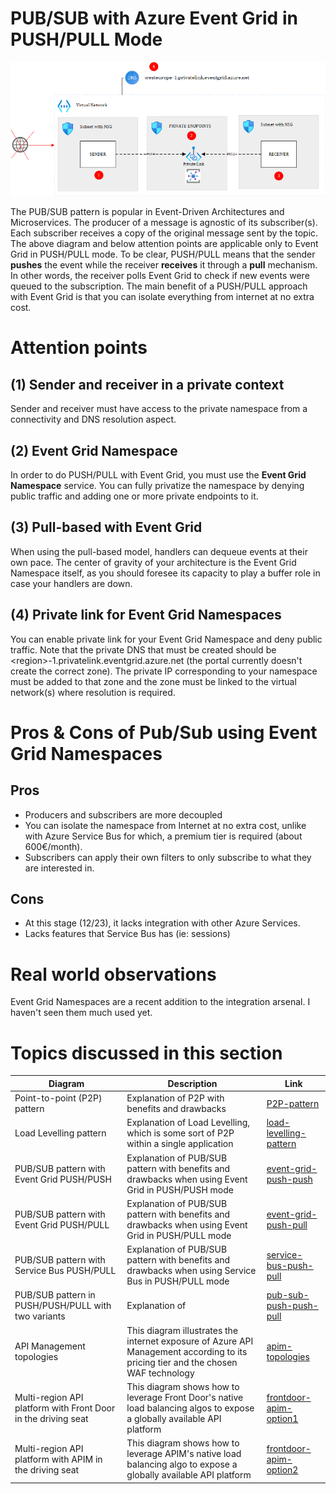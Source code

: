 # PUB/SUB with Azure Event Grid in PUSH/PULL Mode
![pub-sub-eventgrid-pull](../../images/pubsubeventgridpull.png)

The PUB/SUB pattern is popular in Event-Driven Architectures and Microservices. The producer of a message is agnostic of its subscriber(s). Each subscriber receives a copy of the original message sent by the topic. The above diagram and below attention points are applicable only to Event Grid in PUSH/PULL mode. To be clear, PUSH/PULL means that the sender **pushes** the event while the receiver **receives** it through a **pull** mechanism. In other words, the receiver polls Event Grid to check if new events were queued to the subscription. The main benefit of a PUSH/PULL approach with Event Grid is that you can isolate everything from internet at no extra cost.

# Attention points
## (1) Sender and receiver in a private context
Sender and receiver must have access to the private namespace from a connectivity and DNS resolution aspect.

## (2) Event Grid Namespace
In order to do PUSH/PULL with Event Grid, you must use the **Event Grid Namespace** service. You can fully privatize the namespace by denying public traffic and adding one or more private endpoints to it. 

## (3) Pull-based with Event Grid
When using the pull-based model, handlers can dequeue events at their own pace. The center of gravity of your architecture is the Event Grid Namespace itself, as you should foresee its capacity to play a buffer role in case your handlers are down.

## (4) Private link for Event Grid Namespaces
You can enable private link for your Event Grid Namespace and deny public traffic. Note that the private DNS that must be created should be &lt;region>-1.privatelink.eventgrid.azure.net (the portal currently doesn't create the correct zone). The private IP corresponding to your namespace must be added to that zone and the zone must be linked to the virtual network(s) where resolution is required.

# Pros & Cons of Pub/Sub using Event Grid Namespaces

## Pros

- Producers and subscribers are more decoupled
- You can isolate the namespace from Internet at no extra cost, unlike with Azure Service Bus for which, a premium tier is required (about 600€/month).
- Subscribers can apply their own filters to only subscribe to what they are interested in.

## Cons

- At this stage (12/23), it lacks integration with other Azure Services.
- Lacks features that Service Bus has (ie: sessions)

# Real world observations

Event Grid Namespaces are a recent addition to the integration arsenal. I haven't seen them much used yet.

# Topics discussed in this section

| Diagram | Description |Link
| ----------- | ----------- | ----------- |
| Point-to-point (P2P) pattern | Explanation of P2P with benefits and drawbacks|[P2P-pattern](point-to-point.md) |
| Load Levelling pattern | Explanation of Load Levelling, which is some sort of P2P within a single application|[load-levelling-pattern](load-levelling.md) |
| PUB/SUB pattern with Event Grid PUSH/PUSH| Explanation of PUB/SUB pattern with benefits and drawbacks when using Event Grid in PUSH/PUSH mode|[event-grid-push-push](pub-sub-event-grid.md) |
| PUB/SUB pattern with Event Grid PUSH/PULL| Explanation of PUB/SUB pattern with benefits and drawbacks when using Event Grid in PUSH/PULL mode|[event-grid-push-pull](pub-sub-event-grid-pull.md) |
| PUB/SUB pattern with Service Bus PUSH/PULL| Explanation of PUB/SUB pattern with benefits and drawbacks when using Service Bus in PUSH/PULL mode|[service-bus-push-pull](pub-sub-servicebus.md) |
| PUB/SUB pattern in PUSH/PUSH/PULL with two variants| Explanation of |[pub-sub-push-push-pull](pub-sub-push-push-pull.md) |
| API Management topologies | This diagram illustrates the internet exposure of Azure API Management according to its pricing tier and the chosen WAF technology|[apim-topologies](../../api%20management/topologies.md) |
| Multi-region API platform with Front Door in the driving seat| This diagram shows how to leverage Front Door's native load balancing algos to expose a globally available API platform|[frontdoor-apim-option1](../../api%20management/multi-region-setup/frontdoorapim1.md) |
| Multi-region API platform with APIM in the driving seat| This diagram shows how to leverage APIM's native load balancing algo to expose a globally available API platform|[frontdoor-apim-option2](../../api%20management/multi-region-setup/frontdoorapim2.md) |